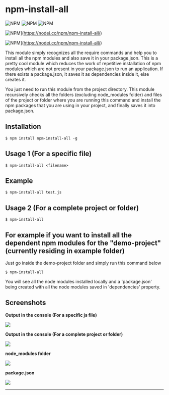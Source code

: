# npm-install-all

![NPM](https://img.shields.io/badge/platform-windows%20%7C%20linux%20%7C%20ios-orange.svg) ![NPM](https://img.shields.io/badge/license-MIT-blue.svg) ![NPM](https://img.shields.io/badge/status-stable-green.svg)

![NPM](https://nodei.co/npm/npm-install-all.png?downloads=true&downloadRank=true&stars=true)](https://nodei.co/npm/npm-install-all/)

![NPM](https://nodei.co/npm-dl/npm-install-all.png?height=3)](https://nodei.co/npm/npm-install-all/)

This module simply recognizes all the require commands and help you to install all the npm modules and also save it in your package.json.
This is a pretty cool module which reduces the work of repetitive installation of npm modules which are not present in your package.json to run an application. If there exists a package.json, it saves it as dependencies inside it, else creates it.

You just need to run this module from the project directory. This module recursively checks all the folders (excluding node_modules folder) and files of the project or folder where you are running this command and install the npm packages that you are using in your project, and finally saves it into package.json.

## Installation

```
$ npm install npm-install-all -g
```

## Usage 1 (For a specific file)

```
$ npm-install-all <filename>
```

## Example
```
$ npm-install-all test.js
```

## Usage 2 (For a complete project or folder)

```
$ npm-install-all
```

## For example if you want to install all the dependent npm modules for the "demo-project" (currently residing in example folder)

Just go inside the demo-project folder and simply run this command below

```
$ npm-install-all
```

You will see all the node modules installed locally and a 'package.json' being created with all the node modules saved in 'dependencies' property.

## Screenshots

**Output in the console (For a specific js file)**

![](/screenshots/output1.PNG?raw=true)


**Output in the console (For a complete project or folder)**

![](/screenshots/output2.PNG?raw=true)


**node_modules folder**

![](/screenshots/node-modules.PNG?raw=true)


**package.json**

![](/screenshots/package-json.PNG?raw=true)

---
